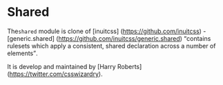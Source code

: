 # Shared

The`shared` module is clone of [inuitcss] (https://github.com/inuitcss) -
[generic.shared] (https://github.com/inuitcss/generic.shared) <q>contains rulesets
which apply a consistent, shared declaration across a number of elements</q>.

It is develop and maintained by [Harry Roberts] (https://twitter.com/csswizardry).
